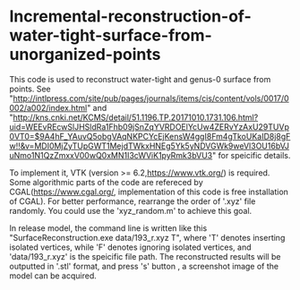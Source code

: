 # Incremental-reconstruction-of-water-tight-surface-from-unorganized-points

This code is used to reconstruct water-tight and genus-0 surface from points. 
See "http://intlpress.com/site/pub/pages/journals/items/cis/content/vols/0017/0002/a002/index.html" and "http://kns.cnki.net/KCMS/detail/51.1196.TP.20171010.1731.106.html?uid=WEEvREcwSlJHSldRa1Fhb09jSnZqYVRDOElYcUw4ZERvYzAxU29TUVp0VT0=$9A4hF_YAuvQ5obgVAqNKPCYcEjKensW4ggI8Fm4gTkoUKaID8j8gFw!!&v=MDI0MjZyTUpGWT1MejdTWkxHNEg5Yk5yNDVGWk9weVl3OU16bVJuNmo1N1QzZmxxV00wQ0xMN1I3cWViK1pyRmk3bVU3" for speicific details.

To implement it, VTK (version >= 6.2,https://www.vtk.org/) is required. 
Some algorithmic parts of the code are refereced by CGAL(https://www.cgal.org/, implementation of this code is free installation of CGAL).
For better performance, rearrange the order of '.xyz' file randomly. You could use the 'xyz_random.m' to achieve this goal.

In release model, the command line is written like this "SurfaceReconstruction.exe data/193_r.xyz T", where 'T' denotes inserting isolated vertices, while 'F' denotes ignoring isolated vertices, and 'data/193_r.xyz' is the speicific file path. The reconstructed results will be outputted in '.stl' format, and press 's' button , a screenshot image of the model can be acquired.




